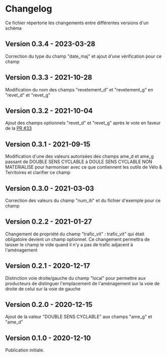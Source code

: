 <MenuSchema />

# Changelog

Ce fichier répertorie les changements entre différentes versions d'un schéma

## Version 0.3.4 - 2023-03-28

Correction du type du champ "date_maj" et ajout d'une vérification pour ce champ 

## Version 0.3.3 - 2021-10-28

Modification du nom des champs "revetement_d" et "revetement_g" en "revet_d" et "revet_g" 

## Version 0.3.2 - 2021-10-04

Ajout des champs optionnels "revet_d" et "revet_g" après le vote en faveur de la [PR #33](https://github.com/etalab/schema-amenagements-cyclables/pull/33)

## Version 0.3.1 - 2021-09-15

Modification d'une des valeurs autorisées des champs ame_d et ame_g passant de DOUBLE SENS CYCLABLE à DOULE SENS CYCLABLE NON MATERIALISE pour harmoniser avec ce que contiennent les outils de Vélo & Territoires et clarifier ce champ

## Version 0.3.0 - 2021-03-03

Correction des valeurs du champ "num_iti" et du fichier d'exemple pour ce champ

## Version 0.2.2 - 2021-01-27

Changement de propriété du champ "trafic_vit" : trafic_vit" qui était obligatoire devient un champ optionnel.
Ce changement permettra de laisser le champ le vide quand il n'y a pas de trafic adjacent à l'aménagement

## Version 0.2.1 - 2020-12-17

Distinction voie droite/gauche du champ "local" pour permettre aux producteurs de distinguer l'emplacement de l'aménagement sur la voie de droite de celui sur la voie de gauche

## Version 0.2.0 - 2020-12-15

Ajout de la valeur "DOUBLE SENS CYCLABLE" aux champs "ame_g" et "ame_d"

## Version 0.1.0 - 2020-12-10

Publication initiale.
